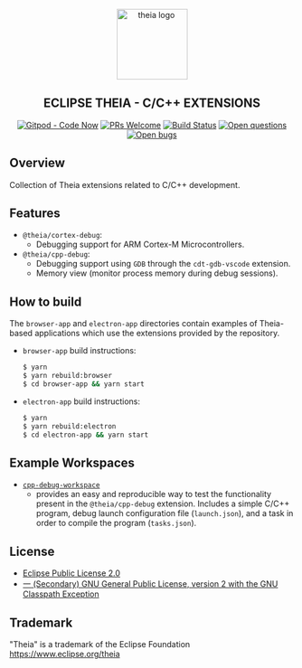 <div align='center'>
<br />
<img src='./logo/theia.svg' alt='theia logo' width='125'>

<h2>ECLIPSE THEIA - C/C++ EXTENSIONS</h2>

<div id="badges" align="center">

  [![Gitpod - Code Now](https://img.shields.io/badge/Gitpod-code%20now-blue.svg?longCache=true)](https://gitpod.io#https://github.com/eclipse-theia/theia-cpp-extensions)
  [![PRs Welcome](https://img.shields.io/badge/PRs-welcome-brightgreen.svg?style=flat-curved)](https://github.com/eclipse-theia/theia-cpp-extensions/labels/help%20wanted)
  [![Build Status](https://api.travis-ci.com/eclipse-theia/theia-cpp-extensions.svg?branch=master)](https://travis-ci.com/eclipse-theia/theia-cpp-extensions)
  [![Open questions](https://img.shields.io/badge/Open-questions-blue.svg?style=flat-curved)](https://github.com/eclipse-theia/theia-cpp-extensions/labels/question)
  [![Open bugs](https://img.shields.io/badge/Open-bugs-red.svg?style=flat-curved)](https://github.com/eclipse-theia/theia-cpp-extensions/labels/bug)


</div>

</div>

## Overview
Collection of Theia extensions related to C/C++ development.

## Features
- `@theia/cortex-debug`:
   - Debugging support for ARM Cortex-M Microcontrollers.
- `@theia/cpp-debug`:
   - Debugging support using `GDB` through the `cdt-gdb-vscode` extension.
   - Memory view (monitor process memory during debug sessions).

## How to build
The `browser-app` and `electron-app` directories contain examples of Theia-based applications which use the extensions
provided by the repository.

- `browser-app` build instructions:
  ```bash
  $ yarn
  $ yarn rebuild:browser
  $ cd browser-app && yarn start
  ```

- `electron-app` build instructions:
   ```bash
   $ yarn
   $ yarn rebuild:electron
   $ cd electron-app && yarn start
   ```

## Example Workspaces
- [`cpp-debug-workspace`](./examples/cpp-debug-workspace/README.md)
    - provides an easy and reproducible way to test the functionality present in the `@theia/cpp-debug` extension. Includes a simple C/C++ program, debug launch configuration file (`launch.json`), and a task in order to compile the program (`tasks.json`).

## License

- [Eclipse Public License 2.0](http://www.eclipse.org/legal/epl-2.0/)
- [一 (Secondary) GNU General Public License, version 2 with the GNU Classpath Exception](https://projects.eclipse.org/license/secondary-gpl-2.0-cp)

## Trademark
"Theia" is a trademark of the Eclipse Foundation
https://www.eclipse.org/theia
